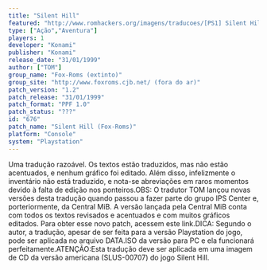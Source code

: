 ```yaml
---
title: "Silent Hill"
featured: "http://www.romhackers.org/imagens/traducoes/[PS1] Silent Hill - Fox Roms - 1.jpg"
type: ["Ação","Aventura"]
players: 1
developer: "Konami"
publisher: "Konami"
release_date: "31/01/1999"
author: ["TOM"]
group_name: "Fox-Roms (extinto)"
group_site: "http://www.foxroms.cjb.net/ (fora do ar)"
patch_version: "1.2"
patch_release: "31/01/1999"
patch_format: "PPF 1.0"
patch_status: "???"
id: "676"
patch_name: "Silent Hill (Fox-Roms)"
platform: "Console"
system: "Playstation"
---
```


Uma tradução razoável. Os textos estão traduzidos, mas não estão acentuados, e nenhum gráfico foi editado. Além disso, infelizmente o inventário não está traduzido, e nota-se abreviações em raros momentos devido à falta de edição nos ponteiros.OBS: O tradutor TOM lançou novas versões desta tradução quando passou a fazer parte do grupo IPS Center e, porteriormente, da Central MiB. A versão lançada pela Central MiB conta com todos os textos revisados e acentuados e com muitos gráficos editados. Para obter esse novo patch, acessem este link.DICA: Segundo o autor, a tradução, apesar de ser feita para a versão Playstation do jogo, pode ser aplicada no arquivo DATA.ISO da versão para PC e ela funcionará perfeitamente.ATENÇÃO:Esta tradução deve ser aplicada em uma imagem de CD da versão americana (SLUS-00707) do jogo Silent Hill.
